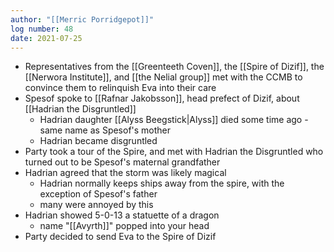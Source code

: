 ```yaml
---
author: "[[Merric Porridgepot]]"
log number: 48
date: 2021-07-25
---
```

- Representatives from the [[Greenteeth Coven]], the [[Spire of Dizif]], the [[Nerwora Institute]], and [[the Nelial group]] met with the CCMB to convince them to relinquish Eva into their care
- Spesof spoke to [[Rafnar Jakobsson]], head prefect of Dizif, about [[Hadrian the Disgruntled]]
    - Hadrian daughter [[Alyss Beegstick|Alyss]] died some time ago - same name as Spesof's mother
    - Hadrian became disgruntled
- Party took a tour of the Spire, and met with Hadrian the Disgruntled who turned out to be Spesof's maternal grandfather
- Hadrian agreed that the storm was likely magical
    - Hadrian normally keeps ships away from the spire, with the exception of Spesof's father
    - many were annoyed by this
- Hadrian showed 5-0-13 a statuette of a dragon
    - name "[[Avyrth]]" popped into your head
- Party decided to send Eva to the Spire of Dizif